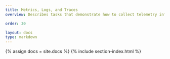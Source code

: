 ```yaml
---
title: Metrics, Logs, and Traces
overview: Describes tasks that demonstrate how to collect telemetry information from the service mesh.

order: 30

layout: docs
type: markdown
---
```


{% assign docs = site.docs %}
{% include section-index.html %}
